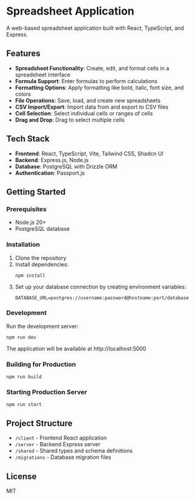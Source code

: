 
# Spreadsheet Application

A web-based spreadsheet application built with React, TypeScript, and Express.

## Features

- **Spreadsheet Functionality**: Create, edit, and format cells in a spreadsheet interface
- **Formula Support**: Enter formulas to perform calculations
- **Formatting Options**: Apply formatting like bold, italic, font size, and colors
- **File Operations**: Save, load, and create new spreadsheets
- **CSV Import/Export**: Import data from and export to CSV files
- **Cell Selection**: Select individual cells or ranges of cells
- **Drag and Drop**: Drag to select multiple cells

## Tech Stack

- **Frontend**: React, TypeScript, Vite, Tailwind CSS, Shadcn UI
- **Backend**: Express.js, Node.js
- **Database**: PostgreSQL with Drizzle ORM
- **Authentication**: Passport.js

## Getting Started

### Prerequisites

- Node.js 20+
- PostgreSQL database

### Installation

1. Clone the repository
2. Install dependencies:
   ```
   npm install
   ```
3. Set up your database connection by creating environment variables:
   ```
   DATABASE_URL=postgres://username:password@hostname:port/database
   ```

### Development

Run the development server:

```
npm run dev
```

The application will be available at http://localhost:5000

### Building for Production

```
npm run build
```

### Starting Production Server

```
npm run start
```

## Project Structure

- `/client` - Frontend React application
- `/server` - Backend Express server
- `/shared` - Shared types and schema definitions
- `/migrations` - Database migration files

## License

MIT
